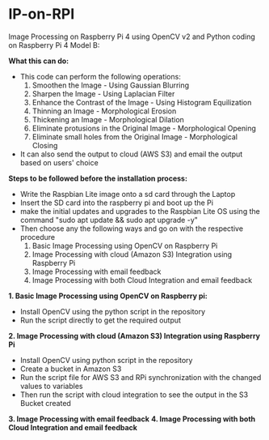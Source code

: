 # IP-on-RPI
Image Processing on Raspberry Pi 4 using OpenCV v2 and Python coding on Raspberry Pi 4 Model B:

**What this can do:**
- This code can perform the following operations:
    1. Smoothen the Image - Using Gaussian Blurring
    2. Sharpen the Image - Using Laplacian Filter
    3. Enhance the Contrast of the Image - Using Histogram Equilization
    4. Thinning an Image - Morphological Erosion
    5. Thickening an Image - Morphological Dilation
    6. Eliminate protusions in the Original Image - Morphological Opening
    7. Eliminate small holes from the Original Image - Morphological Closing
- It can also send the output to cloud (AWS S3) and email the output based on users' choice


**Steps to be followed before the installation process:**
- Write the Raspbian Lite image onto a sd card through the Laptop
- Insert the SD card into the raspberry pi and boot up the Pi
- make the initial updates and upgrades to the Raspbian Lite OS using the command "sudo apt update && sudo apt upgrade -y"
- Then choose any the following ways and go on with the respective procedure
    1. Basic Image Processing using OpenCV on Raspberry Pi
    2. Image Processing with cloud (Amazon S3) Integration using Raspberry Pi
    3. Image Processing with email feedback
    4. Image Processing with both Cloud Integration and email feedback



**1. Basic Image Processing using OpenCV on Raspberry pi:**
  - Install OpenCV using the python script in the repository
  - Run the script directly to get the required output

**2. Image Processing with cloud (Amazon S3) Integration using Raspberry Pi**
  - Install OpenCV using python script in the repository
  - Create a bucket in Amazon S3
  - Run the script file for AWS S3 and RPi synchronization with the changed values to variables
  - Then run the script with cloud integration to see the output in the S3 Bucket created

**3. Image Processing with email feedback**
**4. Image Processing with both Cloud Integration and email feedback**
